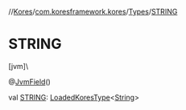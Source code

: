 //[Kores](../../../index.md)/[com.koresframework.kores](../index.md)/[Types](index.md)/[STRING](-s-t-r-i-n-g.md)

# STRING

[jvm]\

@[JvmField](https://kotlinlang.org/api/latest/jvm/stdlib/kotlin.jvm/-jvm-field/index.html)()

val [STRING](-s-t-r-i-n-g.md): [LoadedKoresType](../../com.koresframework.kores.type/-loaded-kores-type/index.md)<[String](https://kotlinlang.org/api/latest/jvm/stdlib/kotlin/-string/index.html)>
